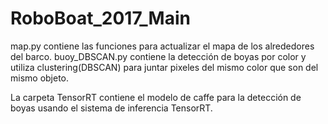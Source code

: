 # RoboBoat_2017_Main
map.py contiene las funciones para actualizar el mapa de los alrededores del barco.
buoy_DBSCAN.py contiene la detección de boyas por color y utiliza clustering(DBSCAN) para juntar pixeles del mismo color que son del mismo objeto.

La carpeta TensorRT contiene el modelo de caffe para la detección de  boyas usando el sistema de inferencia TensorRT.

